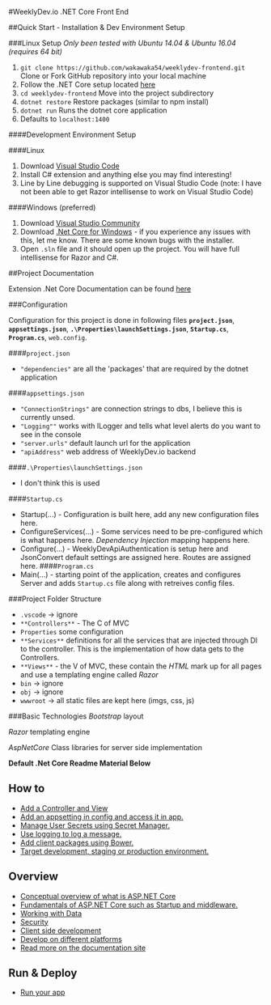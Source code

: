 #WeeklyDev.io .NET Core Front End

##Quick Start - Installation & Dev Environment Setup

###Linux Setup
*Only been tested with Ubuntu 14.04 & Ubuntu 16.04 (requires 64 bit)*

1. `git clone https://github.com/wakawaka54/weeklydev-frontend.git` Clone or Fork GitHub repository into your local machine 
2. Follow the .NET Core setup located [here](https://www.microsoft.com/net/core#ubuntu "dotnet setup")
3. `cd weeklydev-frontend` Move into the project subdirectory
4. `dotnet restore` Restore packages (similar to npm install)
5. `dotnet run` Runs the dotnet core application
6. Defaults to `localhost:1400`

####Development Environment Setup

####Linux
1. Download [Visual Studio Code](https://code.visualstudio.com/ "Visual Studio Code")
2. Install C# extension and anything else you may find interesting!
3. Line by Line debugging is supported on Visual Studio Code
(note: I have not been able to get Razor intellisense to work on Visual Studio Code)

####Windows (preferred)
1. Download [Visual Studio Community](https://www.visualstudio.com/en-us/downloads/download-visual-studio-vs.aspx "Visual Studio Community")
2. Download [.Net Core for Windows](https://www.microsoft.com/net/core#windows "dotnet setup") - if you experience any issues with this, let me know. There are some known bugs with the installer.
3. Open `.sln` file and it should open up the project. You will have full intellisense for Razor and C#.

##Project Documentation

Extension .Net Core Documentation can be found [here](https://docs.asp.net/en/latest/ "dotnet docs")

###Configuration

Configuration for this project is done in following files **`project.json`**, **`appsettings.json`**, **`.\Properties\launchSettings.json`**, **`Startup.cs`**, **`Program.cs`**, `web.config`.

####`project.json`
* `"dependencies"` are all the 'packages' that are required by the dotnet application

####`appsettings.json`
* `"ConnectionStrings"` are connection strings to dbs, I believe this is currently unsed.
* `"Logging""` works with ILogger and tells what level alerts do you want to see in the console
* `"server.urls"` default launch url for the application
* `"apiAddress"` web address of WeeklyDev.io backend

####`.\Properties\launchSettings.json`
* I don't think this is used

####`Startup.cs`
* Startup(...) - Configuration is built here, add any new configuration files here.
* ConfigureServices(...) - Some services need to be pre-configured which is what happens here. *Dependency Injection* mapping happens here.
* Configure(...) - WeeklyDevApiAuthentication is setup here and JsonConvert default settings are assigned here. Routes are assigned here.
####`Program.cs`
* Main(...) - starting point of the application, creates and configures Server and adds `Startup.cs` file along with retreives config files.

###Project Folder Structure
* `.vscode` -> ignore
* `**Controllers**` - The C of MVC
* `Properties` some configuration
* `**Services**` definitions for all the services that are injected through DI to the controller. This is the implementation of how data gets to the Controllers.
* `**Views**` - the V of MVC, these contain the *HTML* mark up for all pages and use a templating engine called *Razor*
* `bin` -> ignore
* `obj` -> ignore
* `wwwroot` -> all static files are kept here (imgs, css, js)

###Basic Technologies
*Bootstrap* layout

*Razor* templating engine

*AspNetCore* Class libraries for server side implementation

**Default .Net Core Readme Material Below**
## How to

*   [Add a Controller and View](https://go.microsoft.com/fwlink/?LinkID=398600)
*   [Add an appsetting in config and access it in app.](https://go.microsoft.com/fwlink/?LinkID=699562)
*   [Manage User Secrets using Secret Manager.](https://go.microsoft.com/fwlink/?LinkId=699315)
*   [Use logging to log a message.](https://go.microsoft.com/fwlink/?LinkId=699316)
*   [Add client packages using Bower.](https://go.microsoft.com/fwlink/?LinkId=699318)
*   [Target development, staging or production environment.](https://go.microsoft.com/fwlink/?LinkId=699319)

## Overview

*   [Conceptual overview of what is ASP.NET Core](https://go.microsoft.com/fwlink/?LinkId=518008)
*   [Fundamentals of ASP.NET Core such as Startup and middleware.](https://go.microsoft.com/fwlink/?LinkId=699320)
*   [Working with Data](https://go.microsoft.com/fwlink/?LinkId=398602)
*   [Security](https://go.microsoft.com/fwlink/?LinkId=398603)
*   [Client side development](https://go.microsoft.com/fwlink/?LinkID=699321)
*   [Develop on different platforms](https://go.microsoft.com/fwlink/?LinkID=699322)
*   [Read more on the documentation site](https://go.microsoft.com/fwlink/?LinkID=699323)

## Run & Deploy

*   [Run your app](https://go.microsoft.com/fwlink/?LinkID=517851)
